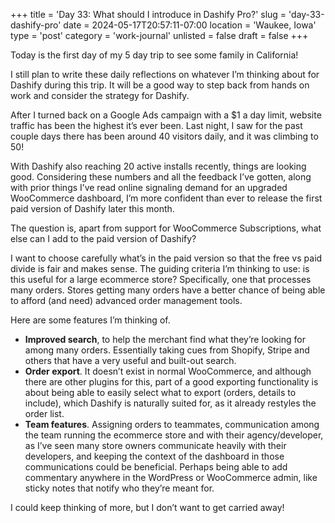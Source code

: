+++
title = 'Day 33: What should I introduce in Dashify Pro?'
slug = 'day-33-dashify-pro'
date = 2024-05-17T20:57:11-07:00
location = 'Waukee, Iowa'
type = 'post'
category = 'work-journal'
unlisted = false
draft = false
+++

Today is the first day of my 5 day trip to see some family in California!

I still plan to write these daily reflections on whatever I’m thinking about for Dashify during this trip. It will be a good way to step back from hands on work and consider the strategy for Dashify.

After I turned back on a Google Ads campaign with a $1 a day limit, website traffic has been the highest it’s ever been. Last night, I saw for the past couple days there has been around 40 visitors daily, and it was climbing to 50!

With Dashify also reaching 20 active installs recently, things are looking good. Considering these numbers and all the feedback I’ve gotten, along with prior things I’ve read online signaling demand for an upgraded WooCommerce dashboard, I’m more confident than ever to release the first paid version of Dashify later this month.

The question is, apart from support for WooCommerce Subscriptions, what else can I add to the paid version of Dashify?

I want to choose carefully what’s in the paid version so that the free vs paid divide is fair and makes sense. The guiding criteria I’m thinking to use: is this useful for a large ecommerce store? Specifically, one that processes many orders. Stores getting many orders have a better chance of being able to afford (and need) advanced order management tools.

Here are some features I’m thinking of.

- **Improved search**, to help the merchant find what they’re looking for among many orders. Essentially taking cues from Shopify, Stripe and others that have a very useful and built-out search.
- **Order export**. It doesn’t exist in normal WooCommerce, and although there are other plugins for this, part of a good exporting functionality is about being able to easily select what to export (orders, details to include), which Dashify is naturally suited for, as it already restyles the order list.
- **Team features**. Assigning orders to teammates, communication among the team running the ecommerce store and with their agency/developer, as I’ve seen many store owners communicate heavily with their developers, and keeping the context of the dashboard in those communications could be beneficial. Perhaps being able to add commentary anywhere in the WordPress or WooCommerce admin, like sticky notes that notify who they’re meant for.

I could keep thinking of more, but I don’t want to get carried away!
